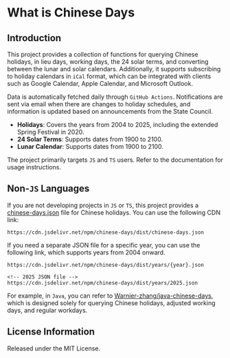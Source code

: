 # What is Chinese Days

## Introduction

This project provides a collection of functions for querying Chinese holidays, in lieu days, working days, the 24 solar terms, and converting between the lunar and solar calendars. Additionally, it supports subscribing to holiday calendars in `iCal` format, which can be integrated with clients such as Google Calendar, Apple Calendar, and Microsoft Outlook.

Data is automatically fetched daily through `GitHub Actions`. Notifications are sent via email when there are changes to holiday schedules, and information is updated based on announcements from the State Council.

+ **Holidays**: Covers the years from 2004 to 2025, including the extended Spring Festival in 2020.
+ **24 Solar Terms**: Supports dates from 1900 to 2100.
+ **Lunar Calendar**: Supports dates from 1900 to 2100.

The project primarily targets `JS` and `TS` users. Refer to the documentation for usage instructions.

## Non-`JS` Languages

If you are not developing projects in `JS` or `TS`, this project provides a [chinese-days.json](https://cdn.jsdelivr.net/npm/chinese-days/dist/chinese-days.json) file for Chinese holidays. You can use the following CDN link:

```
https://cdn.jsdelivr.net/npm/chinese-days/dist/chinese-days.json
```

If you need a separate JSON file for a specific year, you can use the following link, which supports years from 2004 onward.

```
https://cdn.jsdelivr.net/npm/chinese-days/dist/years/{year}.json

<!-- 2025 JSON file -->
https://cdn.jsdelivr.net/npm/chinese-days/dist/years/2025.json
```

For example, in `Java`, you can refer to [Warnier-zhang/java-chinese-days](https://github.com/Warnier-zhang/java-chinese-days), which is designed solely for querying Chinese holidays, adjusted working days, and regular workdays.

## License Information

Released under the MIT License.
